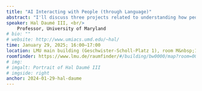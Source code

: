 ```yaml
---
title: "AI Interacting with People (through Language)"
abstract: "I'll discuss three projects related to understanding how people and AI-infused systems can and should interact. In the first, I'll discuss AI communicating to people, in a shared environment, and how we can use highlighting and possible alternatives as a way to combat confabulations (aka hallucinations). In the second, I'll discuss people communicating to AI systems, and how we can leverage language's capability to describe the same behavior at multiple levels of abstraction. Finally, I'll discuss people and AI interacting at the low level of predictive text systems, and how subtle differences in the behavior of the AI system can – or can not – change people's behavior."
speaker: Hal Daumé III, <br/>
    Professor, University of Maryland
# bio: ""
# website: http://www.umiacs.umd.edu/~hal/
time: January 29, 2025; 16:00–17:00
location: LMU main building (Geschwister-Scholl-Platz 1), room M&nbsp;105
roomfinder: https://www.lmu.de/raumfinder/#/building/bw0000/map?room=002101218_
# img: 
# imgalt: Portrait of Hal Daumé III
# imgside: right
anchor: 2024-01-29-hal-daume
---
```

